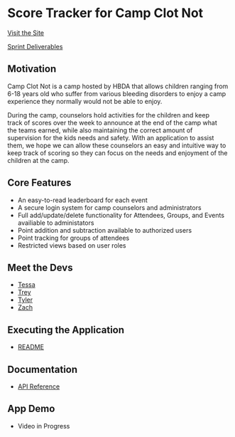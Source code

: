 # Score Tracker for Camp Clot Not

[Visit the Site](https://hbdatracking.azurewebsites.net)

[Sprint Deliverables](https://tessa-hudson.github.io/Capstone_Fall2021/deliverables)

## Motivation
Camp Clot Not is a camp hosted by HBDA that allows children ranging from 6-18 years old who suffer from various bleeding disorders to enjoy a camp experience they normally would not be able to enjoy.

During the camp, counselors hold activities for the children and keep track of scores over the week to announce at the end of the camp what the teams earned, while also maintaining the correct amount of supervision for the kids needs and safety.
With an application to assist them, we hope we can allow these counselors an easy and intuitive way to keep track of scoring so they can focus on the needs and enjoyment of the children at the camp.​

## Core Features
- An easy-to-read leaderboard for each event
- A secure login system for camp counselors and administrators
- Full add/update/delete functionality for Attendees, Groups, and Events availiable to administators
- Point addition and subtraction available to authorized users
- Point tracking for groups of attendees
- Restricted views based on user roles

## Meet the Devs
- [Tessa](https://tessa-hudson.github.io/Capstone_Fall2021/tessa)
- [Trey](https://tessa-hudson.github.io/Capstone_Fall2021/trey)
- [Tyler](https://tessa-hudson.github.io/Capstone_Fall2021/tyler)
- [Zach](https://tessa-hudson.github.io/Capstone_Fall2021/zach)

## Executing the Application
- [README](https://tessa-hudson.github.io/Capstone_Fall2021/servers)

## Documentation
- [API Reference](https://tessa-hudson.github.io/Capstone_Fall2021/api)

## App Demo
- Video in Progress

